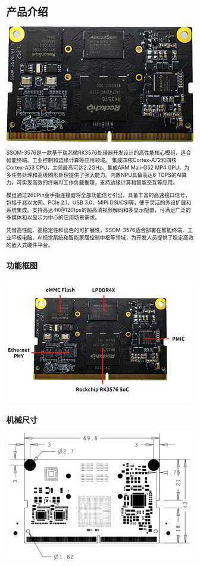 # 产品介绍

![alt text](./static/image.png)

SSOM-3576是一款基于瑞芯微RK3576处理器开发设计的高性能核心模组，适合智能终端、工业控制和边缘计算等应用领域。
集成四核Cortex-A72和四核Cortex-A53 CPU，主频最高可达2.2GHz。集成ARM Mali-G52 MP4 GPU，为多任务处理和高级图形处理提供了强大能力。内置NPU具备高达6 TOPS的AI算力，可实现高效的终端AI工作负载推理，支持边缘计算和智能交互等应用。

模组通过260Pin金手指连接器将全部功能信号引出，具备丰富的高速接口信号，包括千兆以太网、PCIe 2.1、USB 3.0、MIPI DSI/CSI等，便于灵活的外设扩展和系统集成。支持高达4K@120fps的超高清视频解码和多显示配置，可满足广泛的多媒体和以显示为中心的应用场景需求。

凭借高性能、高稳定性和出色的可扩展性，SSOM-3576适合部署在智能终端、工业平板电脑、AI视觉系统和智能家居控制中枢等领域，为开发人员提供了稳定高效的嵌入式硬件平台。


## 功能框图

![alt text](./static/image-1.png)


## 机械尺寸

![alt text](./static/image-2.png)